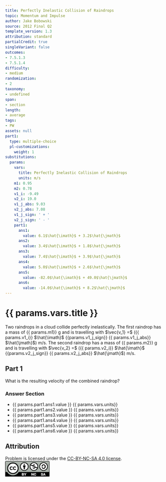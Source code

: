 ```yaml
---
title: Perfectly Inelastic Collision of Raindrops
topic: Momentum and Impulse
author: Jake Bobowski
source: 2012 Final Q2
template_version: 1.3
attribution: standard
partialCredit: true
singleVariant: false
outcomes:
- 7.5.1.3
- 7.5.1.4
difficulty:
- medium
randomization:
- 2
taxonomy:
- undefined
span:
- section
length:
- average
tags:
- PW
assets: null
part1:
  type: multiple-choice
  pl-customizations:
    weight: 1
substitutions:
  params:
    vars:
      title: Perfectly Inelastic Collision of Raindrops
      units: m/s
    m1: 0.95
    m2: 0.78
    v1_i: -9.49
    v2_i: 19.0
    v1_j_abs: 9.03
    v2_j_abs: 7.08
    v1_j_sign: ' + '
    v2_j_sign: ' - '
    part1:
      ans1:
        value: 6.1$\hat{\imath}$ + 3.2$\hat{\jmath}$
      ans2:
        value: 3.4$\hat{\imath}$ + 1.8$\hat{\jmath}$
      ans3:
        value: 7.4$\hat{\imath}$ + 3.9$\hat{\jmath}$
      ans4:
        value: 5.0$\hat{\imath}$ + 2.6$\hat{\jmath}$
      ans5:
        value: -82.0$\hat{\imath}$ + 49.0$\hat{\jmath}$
      ans6:
        value: -14.0$\hat{\imath}$ + 8.2$\hat{\jmath}$
---
```

# {{ params.vars.title }}
Two raindrops in a cloud collide perfectly inelastically. The first raindrop has a mass of {{ params.m1}} g and is travelling with $\vec{v_1} =$ ({{ params.v1_i}} $\hat{\imath}$ {{params.v1_j_sign}} {{ params.v1_j_abs}} $\hat{\jmath}$) m/s.
The second raindrop has a mass of {{ params.m2}} g and is travelling with $\vec{v_2} =$ ({{ params.v2_i}} $\hat{\imath}$ {{params.v2_j_sign}} {{ params.v2_j_abs}} $\hat{\jmath}$) m/s.

## Part 1

What is the resulting velocity of the combined raindrop?

### Answer Section

- {{ params.part1.ans1.value }} {{ params.vars.units}}
- {{ params.part1.ans2.value }} {{ params.vars.units}}
- {{ params.part1.ans3.value }} {{ params.vars.units}}
- {{ params.part1.ans4.value }} {{ params.vars.units}}
- {{ params.part1.ans5.value }} {{ params.vars.units}}
- {{ params.part1.ans6.value }} {{ params.vars.units}}

## Attribution

Problem is licensed under the [CC-BY-NC-SA 4.0 license](https://creativecommons.org/licenses/by-nc-sa/4.0/).<br> ![The Creative Commons 4.0 license requiring attribution-BY, non-commercial-NC, and share-alike-SA license.](https://raw.githubusercontent.com/firasm/bits/master/by-nc-sa.png)